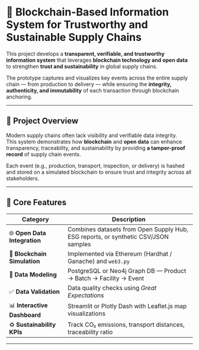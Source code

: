 # 🧭 Blockchain-Based Information System for Trustworthy and Sustainable Supply Chains

This project develops a **transparent, verifiable, and trustworthy information system** that leverages **blockchain technology and open data** to strengthen **trust and sustainability** in global supply chains.  

The prototype captures and visualizes key events across the entire supply chain — from production to delivery — while ensuring the **integrity, authenticity, and immutability** of each transaction through blockchain anchoring.  

---

## 🚀 Project Overview

Modern supply chains often lack visibility and verifiable data integrity.  
This system demonstrates how **blockchain** and **open data** can enhance transparency, traceability, and sustainability by providing **a tamper-proof record** of supply chain events.  

Each event (e.g., production, transport, inspection, or delivery) is hashed and stored on a simulated blockchain to ensure trust and integrity across all stakeholders.  

---

## 🔧 Core Features

| Category | Description |
|-----------|--------------|
| 🌐 **Open Data Integration** | Combines datasets from Open Supply Hub, ESG reports, or synthetic CSV/JSON samples |
| 🔗 **Blockchain Simulation** | Implemented via Ethereum (Hardhat / Ganache) and `web3.py` |
| 🧮 **Data Modeling** | PostgreSQL or Neo4j Graph DB — Product → Batch → Facility → Event |
| ✅ **Data Validation** | Data quality checks using *Great Expectations* |
| 📊 **Interactive Dashboard** | Streamlit or Plotly Dash with Leaflet.js map visualizations |
| ♻️ **Sustainability KPIs** | Track CO₂ emissions, transport distances, traceability ratio |

---

